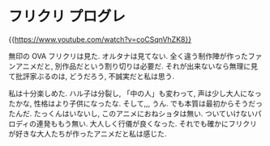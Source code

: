 # フリクリ プログレ

{{https://www.youtube.com/watch?v=coCSqnVhZK8}}

無印の OVA フリクリは見た.
オルタナは見てない.
全く違う制作陣が作ったファンアニメだと, 別作品だという割り切りは必要だ.
それが出来ないなら無理に見て批評家ぶるのは, どうだろう, 不誠実だと私は思う.

私は十分楽しめた.
ハル子は分裂し, 「中の人」も変わって, 声は少し大人になったかな, 性格はより子供になったな.
そして,,, うん.
でも本質は最初からそうだったんだ.
たっくんはいないし, このアニメにおねショタは無い.
ついていけないパロディの連発ももう無い.
大人しく行儀が良くなった.
それでも確かにフリクリが好きな大人たちが作ったアニメだと私は感じた.
